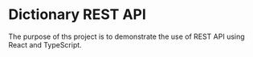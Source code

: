 # Dictionary REST API

The purpose of ths project is to demonstrate the use of REST API using React and TypeScript.

